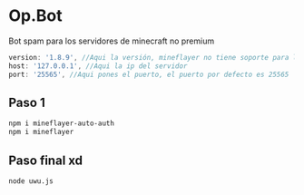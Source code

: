 # Op.Bot

Bot spam para los servidores de minecraft no premium

```js
version: '1.8.9', //Aqui la versión, mineflayer no tiene soporte para la 1.19 aún
host: '127.0.0.1', //Aqui la ip del servidor
port: '25565', //Aqui pones el puerto, el puerto por defecto es 25565
```

## Paso 1

```bash
npm i mineflayer-auto-auth
npm i mineflayer
```

## Paso final xd

```bash
node uwu.js
```
